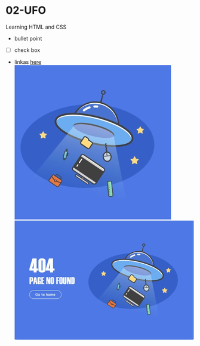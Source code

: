 # 02-UFO
Learning HTML and CSS
- bullet point
- [ ] check box
- linkas [here](www.google.com)
![UFO](./img/ufo2.png)
![design](./img/design.png)